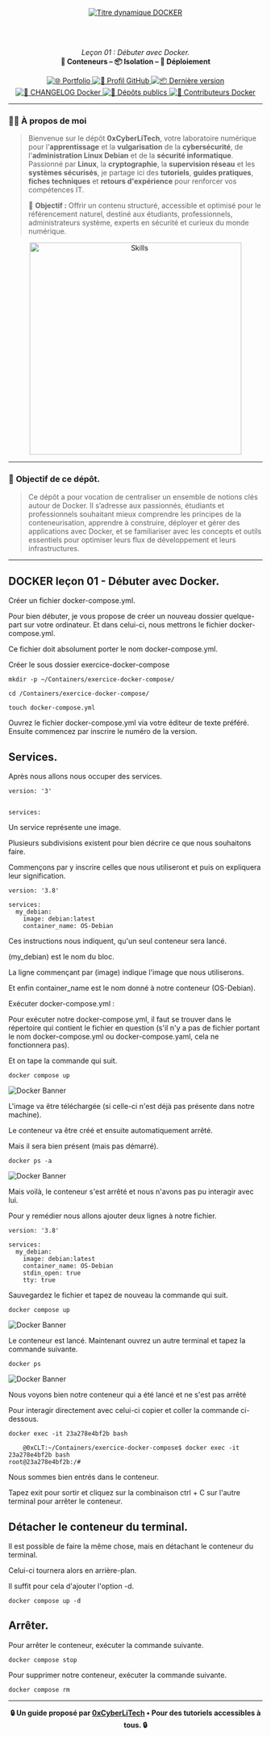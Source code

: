 <div align="center">

  <br></br>
  
  <a href="https://github.com/0xCyberLiTech">
    <img src="https://readme-typing-svg.herokuapp.com?font=JetBrains+Mono&size=50&duration=6000&pause=1000000000&color=FF0048&center=true&vCenter=true&width=1100&lines=%3EDOCKER_" alt="Titre dynamique DOCKER" />
  </a>
  
  <br></br>

  <p align="center">
    <em>Leçon 01 : Débuter avec Docker.</em><br>
    <b>🐳 Conteneurs – 📦 Isolation – 🚀 Déploiement</b>
  </p>

  <p align="center">
    <p align="center">
      <a href="https://0xcyberlitech.github.io/">
        <img src="https://img.shields.io/badge/Portfolio-0xCyberLiTech-181717?logo=github&style=flat-square" alt="🌐 Portfolio" />
      </a>
      <a href="https://github.com/0xCyberLiTech">
        <img src="https://img.shields.io/badge/Profil-GitHub-181717?logo=github&style=flat-square" alt="🔗 Profil GitHub" />
      </a>
      <a href="https://github.com/0xCyberLiTech/Docker/releases/latest">
        <img src="https://img.shields.io/github/v/release/0xCyberLiTech/Docker?label=version&style=flat-square&color=blue" alt="📦 Dernière version" />
      </a>
      <a href="https://github.com/0xCyberLiTech/Docker/blob/main/CHANGELOG.md">
        <img src="https://img.shields.io/badge/📄%20Changelog-Docker-blue?style=flat-square" alt="📄 CHANGELOG Docker" />
      </a>
      <a href="https://github.com/0xCyberLiTech?tab=repositories">
        <img src="https://img.shields.io/badge/Dépôts-publics-blue?style=flat-square" alt="📂 Dépôts publics" />
      </a>
      <a href="https://github.com/0xCyberLiTech/Docker/graphs/contributors">
        <img src="https://img.shields.io/badge/👥%20Contributeurs-cliquez%20ici-007ec6?style=flat-square" alt="👥 Contributeurs Docker" />
      </a>
    </p>
  </p>

</div>

---

### 👨‍💻 **À propos de moi**

> Bienvenue sur le dépôt <strong>0xCyberLiTech</strong>, votre laboratoire numérique pour l'<strong>apprentissage</strong> et la <strong>vulgarisation</strong> de la <strong>cybersécurité</strong>, de l'<strong>administration Linux Debian</strong> et de la <strong>sécurité informatique</strong>.
> Passionné par <strong>Linux</strong>, la <strong>cryptographie</strong>, la <strong>supervision réseau</strong> et les <strong>systèmes sécurisés</strong>, je partage ici des <strong>tutoriels</strong>, <strong>guides pratiques</strong>, <strong>fiches techniques</strong> et <strong>retours d'expérience</strong> pour renforcer vos compétences IT.
>
> 🎯 <strong>Objectif :</strong> Offrir un contenu structuré, accessible et optimisé pour le référencement naturel, destiné aux étudiants, professionnels, administrateurs système, experts en sécurité et curieux du monde numérique.

<p align="center">
  <a href="https://github.com/0xCyberLiTech" target="_blank" rel="noopener">
    <img src="https://skillicons.dev/icons?i=linux,debian,bash,docker,nginx,git,vim,python,markdown" alt="Skills" width="420">
  </a>
</p>

---

### 🎯 **Objectif de ce dépôt.**

> Ce dépôt a pour vocation de centraliser un ensemble de notions clés autour de Docker. Il s’adresse aux passionnés, étudiants et professionnels souhaitant mieux comprendre les principes de la conteneurisation,
> apprendre à construire, déployer et gérer des applications avec Docker, et se familiariser avec les concepts et outils essentiels pour optimiser leurs flux de développement et leurs infrastructures.

---

## DOCKER leçon 01 - Débuter avec Docker.

Créer un fichier docker-compose.yml.

Pour bien débuter, je vous propose de créer un nouveau dossier quelque-part sur votre ordinateur. Et dans celui-ci, nous mettrons le fichier docker-compose.yml.

Ce fichier doit absolument porter le nom docker-compose.yml.

Créer le sous dossier exercice-docker-compose

```
mkdir -p ~/Containers/exercice-docker-compose/
```

```
cd /Containers/exercice-docker-compose/
```

```
touch docker-compose.yml
```

Ouvrez le fichier docker-compose.yml via votre éditeur de texte préféré. Ensuite commencez par inscrire le numéro de la version.

## Services.

Après nous allons nous occuper des services.

```
version: '3'


services:
```

Un service représente une image.

Plusieurs subdivisions existent pour bien décrire ce que nous souhaitons faire. 

Commençons par y inscrire celles que nous utiliseront et puis on expliquera leur signification.

```
version: '3.8'

services:
  my_debian:
    image: debian:latest
    container_name: OS-Debian
```

Ces instructions nous indiquent, qu'un seul conteneur sera lancé. 

(my_debian) est le nom du bloc. 

La ligne commençant par (image) indique l'image que nous utiliserons. 

Et enfin container_name est le nom donné à notre conteneur (OS-Debian).

Exécuter docker-compose.yml :

Pour exécuter notre docker-compose.yml, il faut se trouver dans le répertoire qui contient le fichier en question (s'il n'y a pas de fichier portant le nom docker-compose.yml ou docker-compose.yaml, cela ne fonctionnera pas).

Et on tape la commande qui suit.

```
docker compose up
```

![Docker Banner](./images/leçon_01_0A.png)

L'image va être téléchargée (si celle-ci n'est déjà pas présente dans notre machine). 

Le conteneur va être créé et ensuite automatiquement arrêté.

Mais il sera bien présent (mais pas démarré).

```
docker ps -a
```

![Docker Banner](./images/leçon_01_0B.png)

Mais voilà, le conteneur s'est arrêté et nous n'avons pas pu interagir avec lui.

Pour y remédier nous allons ajouter deux lignes à notre fichier.

```
version: '3.8'

services:
  my_debian:
    image: debian:latest
    container_name: OS-Debian
    stdin_open: true
    tty: true
```

Sauvegardez le fichier et tapez de nouveau la commande qui suit.

```
docker compose up
```

![Docker Banner](./images/leçon_01_0C.png)

Le conteneur est lancé. Maintenant ouvrez un autre terminal et tapez la commande suivante.

```
docker ps
```

![Docker Banner](./images/leçon_01_0D.png)

Nous voyons bien notre conteneur qui a été lancé et ne s'est pas arrêté

Pour interagir directement avec celui-ci copier et coller la commande ci-dessous.

```
docker exec -it 23a278e4bf2b bash
```

```
    @0xCLT:~/Containers/exercice-docker-compose$ docker exec -it 23a278e4bf2b bash
root@23a278e4bf2b:/#
```

Nous sommes bien entrés dans le conteneur.

Tapez exit pour sortir et cliquez sur la combinaison ctrl + C sur l'autre terminal pour arrêter le conteneur.

## Détacher le conteneur du terminal.

Il est possible de faire la même chose, mais en détachant le conteneur du terminal.

Celui-ci tournera alors en arrière-plan. 

Il suffit pour cela d'ajouter l'option -d.

```
docker compose up -d
```

## Arrêter.

Pour arrêter le conteneur, exécuter la commande suivante.

```
docker compose stop
```

Pour supprimer notre conteneur, exécuter la commande suivante.

```
docker compose rm
```

---

<p align="center">
  <b>🔒 Un guide proposé par <a href="https://github.com/0xCyberLiTech">0xCyberLiTech</a> • Pour des tutoriels accessibles à tous. 🔒</b>
</p>
